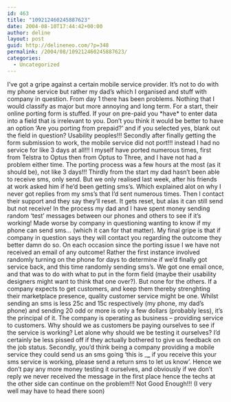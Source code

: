 ```yaml
---
id: 463
title: "109212460245887623"
date: 2004-08-10T17:44:42+00:00
author: deline
layout: post
guid: http://delineneo.com/?p=348
permalink: /2004/08/109212460245887623/
categories:
  - Uncategorized
---
```

I&#8217;ve got a gripe against a certain mobile service provider. It&#8217;s not to do with my phone service but rather my dad&#8217;s which I organised and stuff with company in question. From day 1 there has been problems. Nothing that I would classify as major but more annoying and long term. For a start, their online porting form is stuffed. If your on pre-paid you \*have\* to enter data into a field that is irrelevant to you. Don&#8217;t you think it would be better to have an option &#8216;Are you porting from prepaid?&#8217; and if you selected yes, blank out the field in question? Usability peoples!!! Secondly after finally getting the form submission to work, the mobile service did not port!!! instead I had no service for like 3 days at all!!! I myself have ported numerous times, first from Telstra to Optus then from Optus to Three, and I have not had a problem either time. The porting process was a few hours at the most (as it should be), not like 3 days!!! Thirdly from the start my dad hasn&#8217;t been able to receive sms, only send. But we only realised last week, after his friends at work asked him if he&#8217;d been getting sms&#8217;s. Which explained alot on why I never got replies from my sms&#8217;s that I&#8217;d sent numerous times. Then I contact their support and they say they&#8217;ll reset. It gets reset, but alas it can still send but not receive! In the process my dad and I have spent money sending random &#8216;test&#8217; messages between our phones and others to see if it&#8217;s working! Made worse by company in questioning wanting to know if my phone can send sms&#8230; (which it can for that matter). My final gripe is that if company in question says they will contact you regarding the outcome they better damn do so. On each occasion since the porting issue I we have not received an email of any outcome! Rather the first instance involved randomly turning on the phone for days to determine if we&#8217;d finally got service back, and this time randomly sending sms&#8217;s. We got one email once, and that was to do with what to put in the form field (maybe their usability designers might want to think that one over?). But none for the others. If a company expects to get customers, and keep them thereby strenghting their marketplace presence, quality customer service might be one. Whilst sending an sms is less 25c and 15c respectively (my phone, my dad&#8217;s phone) and sending 20 odd or more is only a few dollars (probably less), it&#8217;s the principal of it. The company is operating as business &#8211; providing service to customers. Why should we as customers be paying ourselves to see if the service is working? Let alone why should we be testing it ourselves? I&#8217;d certainly be less pissed off if they actually bothered to give us feedback on the job status. Secondly, you&#8217;d think being a company providing a mobile service they could send us an sms going &#8216;this is \___\___ if you receive this your sms service is working, please send a return sms to let us know&#8217;. Hence we don&#8217;t pay any more money testing it ourselves, and obviously if we don&#8217;t reply we never received the message in the first place hence the techs at the other side can continue on the problem!!! Not Good Enough!!! (I very well may have to head there soon)